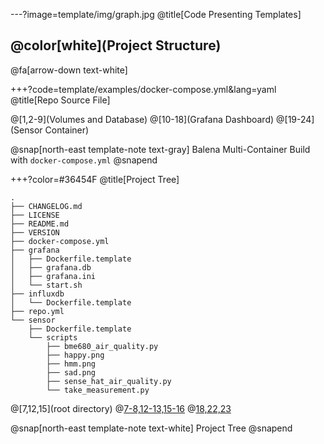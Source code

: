 ---?image=template/img/graph.jpg
@title[Code Presenting Templates]

## @color[white](Project Structure)

@fa[arrow-down text-white]

<!-- 

@snap[south docslink span-50]
[The Template Docs](https://gitpitch.com/docs/the-template)
@snapend

-->


+++?code=template/examples/docker-compose.yml&lang=yaml
@title[Repo Source File]


@[1,2-9](Volumes and Database)
@[10-18](Grafana Dashboard)
@[19-24](Sensor Container)


@snap[north-east template-note text-gray]
Balena Multi-Container Build with `docker-compose.yml`
@snapend


+++?color=#36454F
@title[Project Tree]

```text
.
├── CHANGELOG.md
├── LICENSE
├── README.md
├── VERSION
├── docker-compose.yml
├── grafana
│   ├── Dockerfile.template
│   ├── grafana.db
│   ├── grafana.ini
│   └── start.sh
├── influxdb
│   └── Dockerfile.template
├── repo.yml
└── sensor
    ├── Dockerfile.template
    └── scripts
        ├── bme680_air_quality.py
        ├── happy.png
        ├── hmm.png
        ├── sad.png
        ├── sense_hat_air_quality.py
        └── take_measurement.py

```

@[7,12,15](root directory)
@[7-8,12-13,15-16](Dockerfile.template)
@[18,22,23](Scripts)

@snap[north-east template-note text-white]
Project Tree
@snapend
